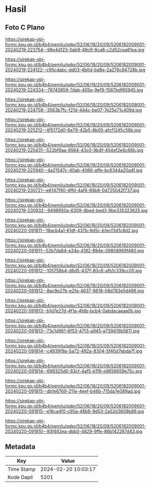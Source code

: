 # Hasil

## Foto C Plano

https://sirekap-obj-formc.kpu.go.id/b4b4/pemilu/pdpr/52/06/18/20/09/5206182009001-20240219-223754--98e4d123-0ab9-49c9-8ca8-c2d52cea61ea.jpg

https://sirekap-obj-formc.kpu.go.id/b4b4/pemilu/pdpr/52/06/18/20/09/5206182009001-20240219-224122--c95cdabc-dd03-4b0d-bd8e-2a276c84728b.jpg

https://sirekap-obj-formc.kpu.go.id/b4b4/pemilu/pdpr/52/06/18/20/09/5206182009001-20240219-224334--78743859-7dab-405e-9ef9-1587bdf65945.jpg

https://sirekap-obj-formc.kpu.go.id/b4b4/pemilu/pdpr/52/06/18/20/09/5206182009001-20240219-224758--3563b7fc-f21d-444c-be07-7e25e71c409d.jpg

https://sirekap-obj-formc.kpu.go.id/b4b4/pemilu/pdpr/52/06/18/20/09/5206182009001-20240219-225212--4f5172d0-6e79-42b5-8b00-afcf1245c59b.jpg

https://sirekap-obj-formc.kpu.go.id/b4b4/pemilu/pdpr/52/06/18/20/09/5206182009001-20240219-225431--522bf9aa-9564-43c0-9b4f-454ef2e6c66b.jpg

https://sirekap-obj-formc.kpu.go.id/b4b4/pemilu/pdpr/52/06/18/20/09/5206182009001-20240219-225940--4a21547c-40ab-4066-affe-bc6344a20a4f.jpg

https://sirekap-obj-formc.kpu.go.id/b4b4/pemilu/pdpr/52/06/18/20/09/5206182009001-20240219-230721--e6147f90-4ffd-4af6-89b8-0d725042f737.jpg

https://sirekap-obj-formc.kpu.go.id/b4b4/pemilu/pdpr/52/06/18/20/09/5206182009001-20240219-230932--9498950a-6309-4bed-bed3-9be335323625.jpg

https://sirekap-obj-formc.kpu.go.id/b4b4/pemilu/pdpr/52/06/18/20/09/5206182009001-20240220-091811--18acb4a1-61df-437b-9d5c-b1ecf3d1c8d2.jpg

https://sirekap-obj-formc.kpu.go.id/b4b4/pemilu/pdpr/52/06/18/20/09/5206182009001-20240220-091811--52b7da84-e24a-4192-894e-09808969f480.jpg

https://sirekap-obj-formc.kpu.go.id/b4b4/pemilu/pdpr/52/06/18/20/09/5206182009001-20240220-091812--105758b4-d6d5-437f-80c6-afb1c339cc05.jpg

https://sirekap-obj-formc.kpu.go.id/b4b4/pemilu/pdpr/52/06/18/20/09/5206182009001-20240220-091812--8ac9e27b-e2fa-4637-8618-08d783e5d496.jpg

https://sirekap-obj-formc.kpu.go.id/b4b4/pemilu/pdpr/52/06/18/20/09/5206182009001-20240220-091813--b1d7e27d-4f1a-4fdb-bcb4-0abdacaeaa0b.jpg

https://sirekap-obj-formc.kpu.go.id/b4b4/pemilu/pdpr/52/06/18/20/09/5206182009001-20240220-091813--73c1d961-6f53-47f3-a945-e739419b5611.jpg

https://sirekap-obj-formc.kpu.go.id/b4b4/pemilu/pdpr/52/06/18/20/09/5206182009001-20240220-091814--c4939f9a-5a72-492a-8304-5f40d7ebda7f.jpg

https://sirekap-obj-formc.kpu.go.id/b4b4/pemilu/pdpr/52/06/18/20/09/5206182009001-20240220-091814--699325d0-83cf-4af5-b1f9-e9656659e75c.jpg

https://sirekap-obj-formc.kpu.go.id/b4b4/pemilu/pdpr/52/06/18/20/09/5206182009001-20240220-091815--db1e6769-211e-4eef-b46b-715da7e089ad.jpg

https://sirekap-obj-formc.kpu.go.id/b4b4/pemilu/pdpr/52/06/18/20/09/5206182009001-20240220-091815--e16ca4f0-c95a-48b6-9d53-2a52d3609b89.jpg

https://sirekap-obj-formc.kpu.go.id/b4b4/pemilu/pdpr/52/06/18/20/09/5206182009001-20240220-091810--93f482ea-dbb0-4829-9ffe-86b142287d43.jpg


## Metadata

| Key        | Value               |
| ---------- | ------------------- |
| Time Stamp | 2024-02-20 10:03:17 |
| Kode Dapil | 5201                |



